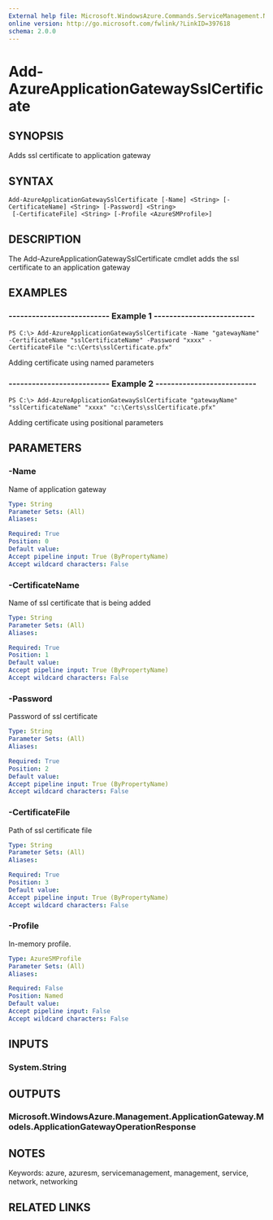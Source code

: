 ```yaml
---
External help file: Microsoft.WindowsAzure.Commands.ServiceManagement.Network.dll-help.xml
online version: http://go.microsoft.com/fwlink/?LinkID=397618
schema: 2.0.0
---
```


# Add-AzureApplicationGatewaySslCertificate
## SYNOPSIS
Adds ssl certificate to application gateway

## SYNTAX

```
Add-AzureApplicationGatewaySslCertificate [-Name] <String> [-CertificateName] <String> [-Password] <String>
 [-CertificateFile] <String> [-Profile <AzureSMProfile>]
```

## DESCRIPTION
The Add-AzureApplicationGatewaySslCertificate cmdlet adds the ssl certificate to an application gateway

## EXAMPLES

### --------------------------  Example 1  --------------------------
```
PS C:\> Add-AzureApplicationGatewaySslCertificate -Name "gatewayName" -CertificateName "sslCertificateName" -Password "xxxx" -CertificateFile "c:\Certs\sslCertificate.pfx"
```

Adding certificate using named parameters

### --------------------------  Example 2  --------------------------
```
PS C:\> Add-AzureApplicationGatewaySslCertificate "gatewayName" "sslCertificateName" "xxxx" "c:\Certs\sslCertificate.pfx"
```

Adding certificate using positional parameters

## PARAMETERS

### -Name
Name of application gateway

```yaml
Type: String
Parameter Sets: (All)
Aliases: 

Required: True
Position: 0
Default value: 
Accept pipeline input: True (ByPropertyName)
Accept wildcard characters: False
```

### -CertificateName
Name of ssl certificate that is being added

```yaml
Type: String
Parameter Sets: (All)
Aliases: 

Required: True
Position: 1
Default value: 
Accept pipeline input: True (ByPropertyName)
Accept wildcard characters: False
```

### -Password
Password of ssl certificate

```yaml
Type: String
Parameter Sets: (All)
Aliases: 

Required: True
Position: 2
Default value: 
Accept pipeline input: True (ByPropertyName)
Accept wildcard characters: False
```

### -CertificateFile
Path of ssl certificate file

```yaml
Type: String
Parameter Sets: (All)
Aliases: 

Required: True
Position: 3
Default value: 
Accept pipeline input: True (ByPropertyName)
Accept wildcard characters: False
```

### -Profile
In-memory profile.

```yaml
Type: AzureSMProfile
Parameter Sets: (All)
Aliases: 

Required: False
Position: Named
Default value: 
Accept pipeline input: False
Accept wildcard characters: False
```

## INPUTS

### System.String

## OUTPUTS

### Microsoft.WindowsAzure.Management.ApplicationGateway.Models.ApplicationGatewayOperationResponse

## NOTES
Keywords: azure, azuresm, servicemanagement, management, service, network, networking

## RELATED LINKS

